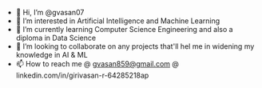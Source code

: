 - 👋 Hi, I’m @gvasan07
- 👀 I’m interested in Artificial Intelligence and Machine Learning
- 🌱 I’m currently learning Computer Science Engineering and also a diploma in Data Science
- 💞️ I’m looking to collaborate on any projects that'll hel me in widening my knowledge in AI & ML 
- 📫 How to reach me @ gvasan859@gmail.com @ linkedin.com/in/girivasan-r-64285218ap

<!---
gvasan07/gvasan07 is a ✨ special ✨ repository because its `README.md` (this file) appears on your GitHub profile.
You can click the Preview link to take a look at your changes.
--->
